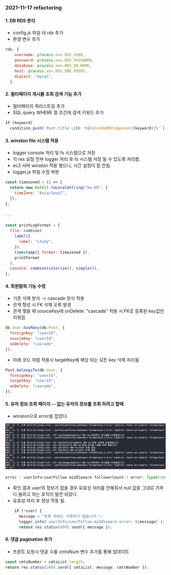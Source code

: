 ### 2021-11-17 refactoring

#### 1. DB RDS 분리

- config.js 파일 내 rds 추가
- 환경 변수 추가

```jsx
rds: {
    username: process.env.RDS_USER,
    password: process.env.RDS_PASSWORD,
    database: process.env.RDS_DB_NAME,
    host: process.env.RDS_END_POINT,
    dialect: "mysql",
  },
```

#### 2. 필터페이지 게시물 조회 검색 기능 추가

- 필터페이지 쿼리스트링 추가
- SQL query WHERE 절 조건에 검색 키워드 추가

```jsx
if (keyword)
  condition.push(`Post.title LIKE '%${encodeURIComponent(keyword)}%'`);
```

#### 3. winston file 시스템 적용

- logger console 처리 및 fs 시스템으로 저장
- 각 res 요청 전부 logger 처리 후 fs 시스템 저장 될 수 있도록 처리함.
- ec2 서버 winston 적용 했으나, 시간 설정이 잘 안됨.
- logger.js 파일 수정 부분

```jsx
const timezoned = () => {
  return new Date().toLocaleString("ko-KR", {
    timeZone: "Asia/Seoul",
  });
};

...

const printLogFormat = {
  file: combine(
    label({
      label: "study",
    }),
    timestamp({ format: timezoned }),
    printFormat
  ),
  console: combine(colorize(), simple()),
};
```

#### 4. 회원탈퇴 기능 수정

- 기존 삭제 방식 -> cascade 방식 적용
- 관계 형성 시 FK 삭제 오류 발생
- 관계 맺을 때 sourceKey에 onDelete: "cascade" 적용 시 FK로 등록된 key값만 지워짐

```jsx
db.User.hasMany(db.Post, {
  foreignKey: "userId",
  sourceKey: "userId",
  onDelete: "cascade",
});
```

- 아래 코드 처럼 적용시 targetKey에 해당 되는 모든 key 삭제 처리됨

```jsx
Post.belongsTo(db.User, {
  foreignKey: "userId",
  targetKey: "userId",
  onDelete: "cascade",
});
```

#### 5. 유저 정보 조회 페이지 -- 없는 유저의 정보를 조회 하려고 할때

- winston으로 error을 잡았다.

![error01.png](./images/error01.png)

```jsx
error : userInfo/userFollow middleware followerCount:2 error: TypeError: Cannot set property 'followerCount' of null
```

- 확인 결과 user의 정보가 없을 경우 유효성 처리를 안해줘서 null 값을 그대로 가져다 쓸려고 하는 로직이 발견 되었다.
- 유효성 처리 후 정상 작동 됨.

```jsx
    if (!user) {
      message = "조회 하려는 사용자가 없습니다.";
      logger.info(`userInfo/userFollow middleware error: ${message}`);
      return res.status(400).send({ message });
```

#### 6. 댓글 pagination 추가

- 프론트 요청시 댓글 수를 cmtsNum 변수 추가를 통해 업데이트

```jsx
const cmtsNumber = cmtsList.length;
return res.status(200).send({ cmtsList, message, cmtsNumber });
```

